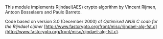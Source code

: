 
This module implements Rijndael(AES) crypto algorithm by Vincent Rijmen, Antoon Bosselaers and Paulo Barreto.

Code based on version 3.0 (December 2000) of _Optimised ANSI C code for the Rijndael cipher_ [http://www.fastcrypto.org/front/misc/rijndael-alg-fst.c](http://www.fastcrypto.org/front/misc/rijndael-alg-fst.c).
